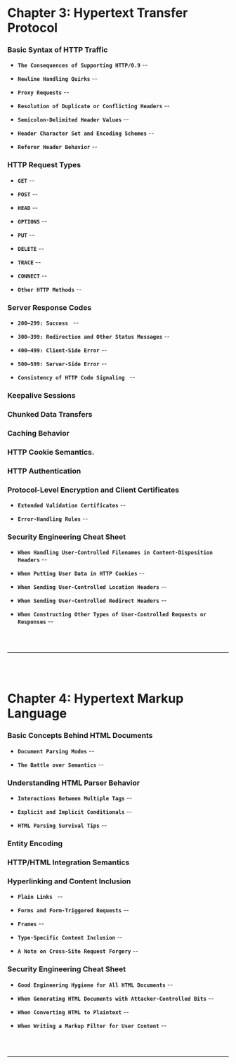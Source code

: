 
# Chapter 3: Hypertext Transfer Protocol

### Basic Syntax of HTTP Traffic

- __`The Consequences of Supporting HTTP/0.9`__ -- 

- __`Newline Handling Quirks`__ -- 

- __`Proxy Requests`__ -- 

- __`Resolution of Duplicate or Conflicting Headers`__ -- 

- __`Semicolon-Delimited Header Values`__ -- 

- __`Header Character Set and Encoding Schemes`__ -- 

- __`Referer Header Behavior`__ -- 

### HTTP Request Types

- __`GET`__ -- 

- __`POST`__ -- 

- __`HEAD`__ -- 

- __`OPTIONS`__ -- 

- __`PUT`__ -- 

- __`DELETE`__ -- 

- __`TRACE`__ --

- __`CONNECT`__ -- 

- __`Other HTTP Methods`__ -- 

### Server Response Codes

- __`200–299: Success `__ -- 

- __`300–399: Redirection and Other Status Messages`__ -- 

- __`400–499: Client-Side Error`__ -- 

- __`500–599: Server-Side Error`__ -- 

- __`Consistency of HTTP Code Signaling `__ -- 

### Keepalive Sessions

### Chunked Data Transfers 

### Caching Behavior 

### HTTP Cookie Semantics.

### HTTP Authentication

### Protocol-Level Encryption and Client Certificates

- __`Extended Validation Certificates`__ -- 

- __`Error-Handling Rules`__ -- 

### Security Engineering Cheat Sheet

- __`When Handling User-Controlled Filenames in Content-Disposition Headers`__ -- 

- __`When Putting User Data in HTTP Cookies`__ -- 

- __`When Sending User-Controlled Location Headers`__ -- 

- __`When Sending User-Controlled Redirect Headers`__ -- 

- __`When Constructing Other Types of User-Controlled Requests or Responses`__ -- 


<br>
<br>

---

<br>
<br>

# Chapter 4: Hypertext Markup Language 

### Basic Concepts Behind HTML Documents

- __`Document Parsing Modes`__ -- 

- __`The Battle over Semantics`__ -- 

### Understanding HTML Parser Behavior

- __`Interactions Between Multiple Tags`__ -- 

- __`Explicit and Implicit Conditionals`__ -- 

- __`HTML Parsing Survival Tips`__ -- 

### Entity Encoding 

### HTTP/HTML Integration Semantics

### Hyperlinking and Content Inclusion

- __`Plain Links `__ -- 

- __`Forms and Form-Triggered Requests`__ -- 

- __`Frames`__ -- 

- __`Type-Specific Content Inclusion`__ -- 

- __`A Note on Cross-Site Request Forgery`__ -- 

### Security Engineering Cheat Sheet

- __`Good Engineering Hygiene for All HTML Documents`__ -- 

- __`When Generating HTML Documents with Attacker-Controlled Bits`__ -- 

- __`When Converting HTML to Plaintext`__ -- 

- __`When Writing a Markup Filter for User Content`__ -- 

<br>
<br>

---

<br>
<br>


